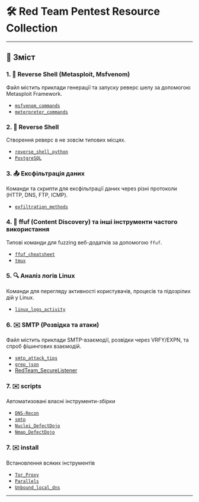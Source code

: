 # 🛠️ Red Team Pentest Resource Collection

---

## 📁 Зміст

### 1. 🎯 Reverse Shell (Metasploit, Msfvenom)
Файл містить приклади генерації та запуску реверс шелу за допомогою Metasploit Framework.
- [`msfvenom_commands`](https://github.com/Zavada-Nazarii/usefulCommands/blob/master/msfvenom_commands_uk.md)
- [`meterpreter_commands`](https://github.com/Zavada-Nazarii/usefulCommands/blob/master/meterpreter_commands_uk.md)

### 2. 🐍 Reverse Shell
Створення реверс в не зовсім типових місцях.
- [`reverse_shell_python`](https://github.com/Zavada-Nazarii/usefulCommands/blob/master/python_attack_vectors_uk.md)
- [`PostgreSQL`](https://github.com/Zavada-Nazarii/usefulCommands/blob/master/PostgreSQL_rce_reverse_shell.md)

### 3. 📤 Ексфільтрація даних
Команди та скрипти для ексфільтрації даних через різні протоколи (HTTP, DNS, FTP, ICMP).
- [`exfiltration_methods`](https://github.com/Zavada-Nazarii/usefulCommands/blob/master/exfiltration_cheatsheet.md)

### 4. 🚀 ffuf (Content Discovery) та інші інструменти частого використання
Типові команди для fuzzing веб-додатків за допомогою `ffuf`.
- [`ffuf_cheatsheet`](https://github.com/Zavada-Nazarii/usefulCommands/blob/master/ffuf_commands_uk.md)
- [`tmux`](https://github.com/Zavada-Nazarii/usefulCommands/blob/master/tmux_README.md)

### 5. 🔍 Аналіз логів Linux
Команди для перегляду активності користувачів, процесів та підозрілих дій у Linux.
- [`linux_logs_activity`](https://github.com/Zavada-Nazarii/usefulCommands/blob/master/Linux_Security_Monitoring_README.md)

### 6. ✉️ SMTP (Розвідка та атаки)
Файл містить приклади SMTP-взаємодії, розвідки через VRFY/EXPN, та спроб фішингових взаємодій.
- [`smtp_attack_tips`](https://github.com/Zavada-Nazarii/usefulCommands/blob/master/SMTP_Pentesting_README.md)
- [`grep_json`](https://github.com/Zavada-Nazarii/usefulCommands/blob/master/README_mail_extract.md)
- [RedTeam_SecureListener](https://github.com/Zavada-Nazarii/usefulCommands/blob/master/RedTeam_SecureListener.md)

### 7. ✉️ scripts
Автоматизовані власні інструменти-збірки
- [`DNS-Recon`](https://github.com/Zavada-Nazarii/usefulCommands/tree/master/scripts/DNS-Recon)
- [`smtp`](https://github.com/Zavada-Nazarii/usefulCommands/tree/master/scripts/smtp)
- [`Nuclei_DefectDojo`](https://github.com/Zavada-Nazarii/Nuclei_DefectDojo)
- [`Nmap_DefectDojo`](https://github.com/Zavada-Nazarii/Nmap_DefectDojo)

### 7. ✉️ install
Встановлення всяких інструментів
- [`Tor_Proxy`](https://github.com/Zavada-Nazarii/install/blob/master/Tor_Proxy.md)
- [`Parallels`](https://github.com/Zavada-Nazarii/install/blob/master/manually_install_Parallels.md)
- [`Unbound_local_dns`](https://github.com/Zavada-Nazarii/install/blob/master/readme_unbound_local_dns.md)
---
